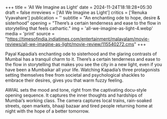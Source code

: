 +++
title = 'All We Imagine as Light'
date = 2024-11-24T18:18:28+05:30
draft = false
mreviews = ['All We Imagine as Light']
critics = ['Renuka Vyavahare']
publication = ''
subtitle = "An enchanting ode to hope, desire & sisterhood"
opening = "There’s a certain tenderness and ease to the flow in storytelling that feels cathartic."
img = 'all-we-imagine-as-light-4.webp'
media = 'print'
source = "https://timesofindia.indiatimes.com/entertainment/malayalam/movie-reviews/all-we-imagine-as-light/movie-review/115540272.cms"
+++

Payal Kapadia’s enchanting ode to sisterhood and the glaring contrasts of Mumbai has a tranquil charm to it. There’s a certain tenderness and ease to the flow in storytelling that makes you see the city in a new light, even if you have been a Mumbaikar all your life. Watching Kapadia’s three protagonists setting themselves free from societal and psychological shackles to embrace their desires, gives you that warm fuzzy feeling.

AWIAL sets the mood and tone, right from the captivating docu-style opening sequence. It captures the inner thoughts and hardships of Mumbai’s working class. The camera captures local trains, rain-soaked streets, open markets, bhaaji bazaar and tired people returning home at night with the hope of a better tomorrow.

